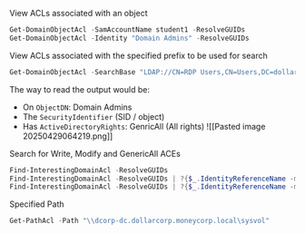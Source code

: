 View ACLs associated with an object
```powershell
Get-DomainObjectAcl -SamAccountName student1 -ResolveGUIDs
Get-DomainObjectAcl -Identity "Domain Admins" -ResolveGUIDs
```

View ACLs associated with the specified prefix to be used for search
```powershell
Get-DomainObjectAcl -SearchBase "LDAP://CN=RDP Users,CN=Users,DC=dollarcorp,DC=moneycorp,DC=local" -ResolveGUIDs -Verbose
```

The way to read the output would be:

- On `ObjectDN`: Domain Admins
- The `SecurityIdentifier` (SID / object)
- Has `ActiveDirectoryRights`: GenricAll (All rights)
![[Pasted image 20250429064219.png]]

Search for Write, Modify and GenericAll ACEs
```powershell
Find-InterestingDomainAcl -ResolveGUIDs
Find-InterestingDomainAcl -ResolveGUIDs | ?{$_.IdentityReferenceName -match "student2"}
Find-InterestingDomainAcl -ResolveGUIDs | ?{$_.IdentityReferenceName -match "RDPUsers"}
```

Specified Path
```powershell
Get-PathAcl -Path "\\dcorp-dc.dollarcorp.moneycorp.local\sysvol"
```